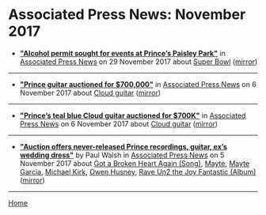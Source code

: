 # Associated Press News: November 2017

 - [**"Alcohol permit sought for events at Prince’s Paisley Park"**](https://apnews.com/cd4a980b1fcb4c82aeb268b53dba06dc) in [Associated Press News](https://apnews.com/) on 29 November 2017 about [Super Bowl](../../topics/super-bowl/index.md) ([mirror](https://web.archive.org/web/*/https://apnews.com/cd4a980b1fcb4c82aeb268b53dba06dc))

----

 - [**"Prince guitar auctioned for $700,000"**](https://apnews.com/3305278f51e8419a9c56fe24013761db) in [Associated Press News](https://apnews.com/) on 6 November 2017 about [Cloud guitar](../../topics/cloud-guitar/index.md) ([mirror](https://web.archive.org/web/*/https://apnews.com/3305278f51e8419a9c56fe24013761db))

----

 - [**"Prince’s teal blue Cloud guitar auctioned for $700K"**](https://apnews.com/7b24e181a75149e88cad384d6d289b74) in [Associated Press News](https://apnews.com/) on 6 November 2017 about [Cloud guitar](../../topics/cloud-guitar/index.md) ([mirror](https://web.archive.org/web/*/https://apnews.com/7b24e181a75149e88cad384d6d289b74))

----

 - [**"Auction offers never-released Prince recordings, guitar, ex’s wedding dress"**](https://apnews.com/a37b4dffd41e4f0aa89ed41ee05e4185) by Paul Walsh in [Associated Press News](https://apnews.com/) on 5 November 2017 about [Got a Broken Heart Again (Song)](../../topics/song/got-a-broken-heart-again/index.md), [Mayte](../../topics/mayte/index.md), [Mayte Garcia](../../topics/mayte-garcia/index.md), [Michael Kirk](../../topics/michael-kirk/index.md), [Owen Husney](../../topics/owen-husney/index.md), [Rave Un2 the Joy Fantastic (Album)](../../topics/album/rave-un2-the-joy-fantastic/index.md) ([mirror](https://web.archive.org/web/*/https://apnews.com/a37b4dffd41e4f0aa89ed41ee05e4185))

----

[Home](./)
